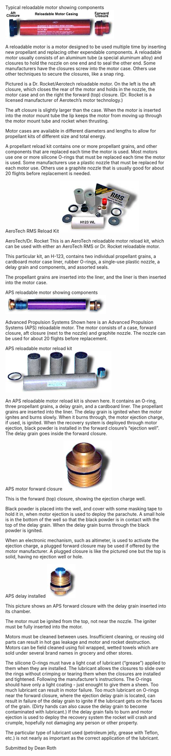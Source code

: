 Typical reloadable motor showing components ![](/images/aerotech.jpg)

A reloadable motor is a motor designed to be used multiple time by inserting new propellant and replacing other expendable components. A reloadable motor usually consists of an aluminum tube (a special aluminum alloy) and closures to hold the nozzle on one end and to seal the other end. Some manufacturers have the closures screw into the motor case. Others use other techniques to secure the closures, like a snap ring.

Pictured is a Dr. Rocket/Aerotech reloadable motor. On the left is the aft closure, which closes the rear of the motor and holds in the nozzle, the motor case and on the right the forward (top) closure. (Dr. Rocket is a licensed manufacturer of Aerotech’s motor technology.)

The aft closure is slightly larger than the case. When the motor is inserted into the motor mount tube the lip keeps the motor from moving up through the motor mount tube and rocket when thrusting.

Motor cases are available in different diameters and lengths to allow for propellant kits of different size and total energy.

A propellant reload kit contains one or more propellant grains, and other components that are replaced each time the motor is used. Most motors use one or more silicone O-rings that must be replaced each time the motor is used. Some manufacturers use a plastic nozzle that must be replaced for each motor use. Others use a graphite nozzle that is usually good for about 20 flights before replacement is needed.

AeroTech RMS Reload Kit ![](/images/atreload.jpg)

AeroTech/Dr. Rocket This is an AeroTech reloadable motor reload kit, which can be used with either an AeroTech RMS or Dr. Rocket reloadable motor.

This particular kit, an H-123, contains two individual propellant grains, a cardboard motor case liner, rubber O-rings, a single-use plastic nozzle, a delay grain and components, and assorted seals.

The propellant grains are inserted into the liner, and the liner is then inserted into the motor case.

APS reloadable motor showing components ![](/images/aps1.jpg)

Advanced Propulsion Systems Shown here is an Advanced Propulsion Systems (APS) reloadable motor. The motor consists of a case, forward closure, aft closure (next to the nozzle) and graphite nozzle. The nozzle can be used for about 20 flights before replacement.

APS reloadable motor reload kit ![](/images/aps2.jpg)

An APS reloadable motor reload kit is shown here. It contains an O-ring, three propellant grains, a delay grain, and a cardboard liner. The propellant grains are inserted into the liner. The delay grain is ignited when the motor ignites and burns slowly. When it burns through, the motor ejection charge, if used, is ignited. When the recovery system is deployed through motor ejection, black powder is installed in the forward closure’s “ejection well”. The delay grain goes inside the forward closure.

APS motor forward closure ![](/images/closure1.jpg)

This is the forward (top) closure, showing the ejection charge well.

Black powder is placed into the well, and cover with some masking tape to hold it in, when motor ejection is used to deploy the parachute. A small hole is in the bottom of the well so that the black powder is in contact with the top of the delay grain. When the delay grain burns through the black powder is ignited.

When an electronic mechanism, such as altimeter, is used to activate the ejection charge, a plugged forward closure may be used if offered by the motor manufacturer. A plugged closure is like the pictured one but the top is solid, having no ejection well or hole.

APS delay installed ![](/images/closure2.jpg)

This picture shows an APS forward closure with the delay grain inserted into its chamber.

The motor must be ignited from the top, not near the nozzle. The igniter must be fully inserted into the motor.

Motors must be cleaned between uses. Insufficient cleaning, or reusing old parts can result in hot gas leakage and motor and rocket destruction. Motors can be field cleaned using foil wrapped, wetted towels which are sold under several brand names in grocery and other stores.

The silicone O-rings must have a light coat of lubricant (“grease”) applied to them when they are installed. The lubricant allows the closures to slide over the rings without crimping or tearing them when the closures are installed and tightened. Following the manufacturer’s instructions. The O-rings should have only a light coating - just enought to give them a sheen. Too much lubricant can result in motor failure. Too much lubricant on O-rings near the forward closure, where the ejection delay grain is located, can result in failure of the delay grain to ignite if the lubricant gets on the faces of the grain. (Dirty hands can also cause the delay grain to become contaminated with lubricant.) If the delay grain fails to burn and motor ejection is used to deploy the recovery system the rocket will crash and crumple, hopefully not damaging any person or other property.

The particular type of lubricant used (petroleum jelly, grease with Teflon, etc.) is not nearly as important as the correct application of the lubricant.

Submitted by Dean Roth

